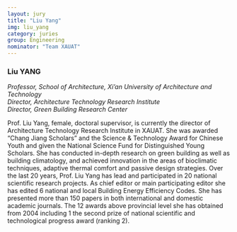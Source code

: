 ```yaml
---
layout: jury
title: "Liu Yang"
img: liu_yang
category: juries
group: Engineering
nominator: "Team XAUAT"
---
```



### Liu YANG

<p>
	<i>Professor, School of Architecture, Xi’an University of Architecture and Technology</i><br>
	<i>Director, Architecture Technology Research Institute</i><br>
	<i>Director, Green Building Research Center</i>
</p>

Prof. Liu Yang, female, doctoral supervisor, is currently the director of Architecture Technology Research Institute in XAUAT. She was awarded “Chang Jiang Scholars” and the Science & Technology Award for Chinese Youth and given the National Science Fund for Distinguished Young Scholars. She has conducted in-depth research on green building as well as building climatology, and achieved innovation in the areas of bioclimatic techniques, adaptive thermal comfort and passive design strategies. Over the last 20 years, Prof. Liu Yang has lead and participated in 20 national scientific research projects. As chief editor or main participating editor she has edited 6 national and local Building Energy Efficiency Codes. She has presented more than 150 papers in both international and domestic academic journals. The 12 awards above provincial level she has obtained from 2004 including 1 the second prize of national scientific and technological progress award (ranking 2).